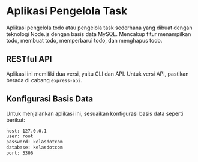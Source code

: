 # Aplikasi Pengelola Task

Aplikasi pengelola todo atau pengelola task sederhana yang dibuat dengan teknologi Node.js dengan basis data MySQL. Mencakup fitur menampilkan todo, membuat todo, memperbarui todo, dan menghapus todo.

## RESTful API

Aplikasi ini memiliki dua versi, yaitu CLI dan API. Untuk versi API, pastikan berada di cabang `express-api`.

## Konfigurasi Basis Data

Untuk menjalankan aplikasi ini, sesuaikan konfigurasi basis data seperti berikut:

```txt
host: 127.0.0.1
user: root
password: kelasdotcom
database: kelasdotcom
port: 3306
```
